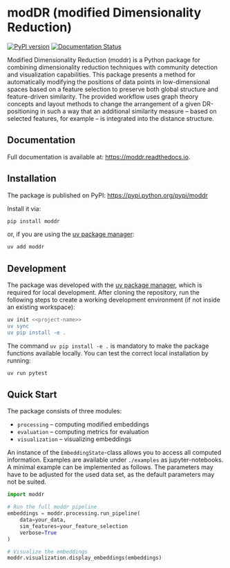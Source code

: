 # modDR (modified Dimensionality Reduction)

[![PyPI version](https://img.shields.io/pypi/v/moddr.svg)](https://pypi.python.org/pypi/moddr)
[![Documentation Status](https://readthedocs.org/projects/moddr/badge/?version=latest)](https://moddr.readthedocs.io/en/latest/?version=latest)

Modified Dimensionality Reduction (moddr) is a Python package for combining dimensionality reduction techniques with community detection and visualization capabilities.
This package presents a method for automatically modifying the positions of data points in low-dimensional spaces based on a feature selection to preserve both global structure and feature-driven similarity. The provided workflow uses graph theory concepts and layout methods to change the arrangement of a given DR-positioning in such a way that an additional similarity measure – based on selected features, for example – is integrated into the distance structure. 

## Documentation
Full documentation is available at: https://moddr.readthedocs.io.

## Installation
The package is published on PyPI: https://pypi.python.org/pypi/moddr 

Install it via:
```bash
pip install moddr
```

or, if you are using the [uv package manager](https://docs.astral.sh/uv/):

```bash
uv add moddr
```

## Development
The package was developed with the [uv package manager](https://docs.astral.sh/uv/), which is required for local development. After cloning the repository, run the following steps to create a working development environment (if not inside an existing workspace):

```bash
uv init <<project-name>>
uv sync
uv pip install -e .
```

The command `uv pip install -e .` is mandatory to make the package functions available locally. You can test the correct local installation by running:

```bash
uv run pytest
```

## Quick Start
The package consists of three modules:
- `processing` – computing modified embeddings
- `evaluation` – computing metrics for evaluation
- `visualization` – visualizing embeddings

An instance of the `EmbeddingState`-class allows you to access all computed information. Examples are available under `./examples` as jupyter-notebooks. A minimal example can be implemented as follows. The parameters may have to be adjusted for the used data set, as the default parameters may not be suited.


```python
import moddr

# Run the full moddr pipeline
embeddings = moddr.processing.run_pipeline(
    data=your_data,
    sim_features=your_feature_selection
    verbose=True
)

# Visualize the embeddings
moddr.visualization.display_embeddings(embeddings)
```